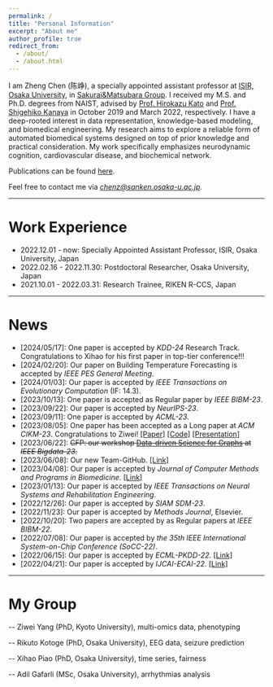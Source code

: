 ```yaml
---
permalink: /
title: "Personal Information"
excerpt: "About me"
author_profile: true
redirect_from: 
  - /about/
  - /about.html
---
```


I am Zheng Chen (陈峥), a specially appointed assistant professor at [ISIR, Osaka University](https://www.sanken.osaka-u.ac.jp/en/), in [Sakurai&Matsubara Group](https://www.dm.sanken.osaka-u.ac.jp).
I received my M.S. and Ph.D. degrees from NAIST, advised by [Prof. Hirokazu Kato](https://scholar.google.co.jp/citations?user=zlyaC60AAAAJ) and [Prof. Shigehiko Kanaya](https://scholar.google.co.jp/citations?hl=zh-CN&user=4Onx7zgAAAAJ) in October 2019 and March 2022, respectively. 
I have a deep-rooted interest in data representation, knowledge-based modeling, and biomedical engineering. My research aims to explore a reliable form of automated biomedical systems designed on top of prior knowledge and practical consideration. My work specifically emphasizes neurodynamic cognition, cardiovascular disease, and biochemical network.


Publications can be found [here](https://scholar.google.com/citations?user=571LAh4AAAAJ&hl=en).

Feel free to contact me via *chenz@sanken.osaka-u.ac.jp*.

****

Work Experience
======

* 2022.12.01 - now: Specially Appointed Assistant Professor, ISIR, Osaka University, Japan
* 2022.02.16 - 2022.11.30: Postdoctoral Researcher, Osaka University, Japan
* 2021.10.01 - 2022.03.31: Research Trainee, RIKEN R-CCS, Japan

****

News
======

* \[2024/05/17\]: One paper is accepted by _KDD-24_ Research Track. Congratulations to Xihao for his first paper in top-tier conference!!!
* \[2024/02/20\]: Our paper on Building Temperature Forecasting is accepted by _IEEE PES General Meeting_.
* \[2024/01/03\]: Our paper is accepted by _IEEE Transactions on Evolutionary Computation_ (IF: 14.3).
* \[2023/10/13\]: One paper is accepted as Regular paper by _IEEE BIBM-23_.
* \[2023/09/22\]: Our paper is accepted by _NeurIPS-23_.
* \[2023/09/11\]: One paper is accepted by _ACML-23_. 
* \[2023/08/05\]: One paper has been accepted as a Long paper at _ACM CIKM-23_. Congratulations to Ziwei! [[Paper]](https://dl.acm.org/doi/10.1145/3583780.3614970) [[Code]](https://github.com/yangziwei96/MoCLIM) [[Presentation]](https://youtu.be/26uYBmsyiLM)
* \[2023/06/22\]: <strike>CFP: our workshop [Data-driven Science for Graphs](https://aidatalab.github.io) at _IEEE Bigdata-23_.</strike>
* \[2023/06/08\]: Our new Team-GitHub. [[Link]](https://github.com/chenzRG)
* \[2023/04/08\]: Our paper is accepted by _Journal of Computer Methods and Programs in Biomedicine_. [[Link]](https://www.sciencedirect.com/science/article/pii/S0169260723002080?dgcid=author)
* \[2023/01/13\]: Our paper is accepted by _IEEE Transactions on Neural Systems and Rehabilitation Engineering_.
* \[2022/12/26\]: Our paper is accepted by _SIAM SDM-23_.
* \[2022/11/23\]: Our paper is accepted by _Methods Journal_, Elsevier. 
* \[2022/10/20\]: Two papers are accepted by as Regular papers at _IEEE BIBM-22_.
* \[2022/07/08\]: Our paper is accepted by _the 35th IEEE International System-on-Chip Conference (SoCC-22)_.
* \[2022/06/15\]: Our paper is accepted by _ECML-PKDD-22_. [[Link]](https://arxiv.org/abs/2206.10801) 
* \[2022/04/21\]: Our paper is accepted by _IJCAI-ECAI-22_. [[Link]](https://arxiv.org/abs/2204.09840)


****

My Group
======
-- Ziwei Yang (PhD, Kyoto University), multi-omics data, phenotyping

-- Rikuto Kotoge (PhD, Osaka University), EEG data, seizure prediction

-- Xihao Piao (PhD, Osaka University), time series, fairness  

-- Adil Gafarli (MSc, Osaka University), arrhythmias analysis


